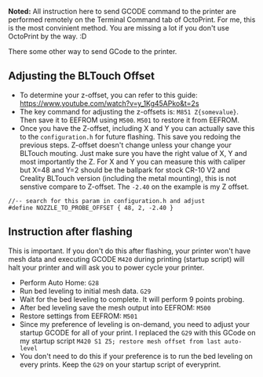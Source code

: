 **Noted:** All instruction  here to send GCODE command to the printer are performed remotely on the Terminal Command tab of OctoPrint. For me, this is the most convinient method. You are missing a lot if you don't use OctoPrint by the way. :D

There some other way to send GCode to the printer. 

## Adjusting the BLTouch Offset

- To determine your z-offset, you can refer to this guide: https://www.youtube.com/watch?v=y_1Kg45APko&t=2s
- The key command for adjusting the z-offsets is: `M851 Z{somevalue}`. Then save it to EEFROM using `M500`. `M501` to restore it from EEFROM.  
- Once you have the Z-offset, including X and Y you can actually save this to the `configuration.h` for future flashing. This save you redoing the previous steps. Z-offset doesn't change unless your change your BLTouch mouting. Just make sure you have the right value of X, Y and most importantly the Z. For X and Y you can measure this with caliper but X=48 and Y=2 should be the ballpark for stock CR-10 V2 and Creality BLTouch version (including the metal mounting), this is not  senstive compare to Z-offset.  The `-2.40` on the example is my Z offset. 

```
//-- search for this param in configuration.h and adjust 
#define NOZZLE_TO_PROBE_OFFSET { 48, 2, -2.40 } 
```

## Instruction after flashing

This is important. If you don't do this after flashing, your printer won't have mesh data and executing GCODE `M420` during printing (startup script) will halt your printer and will ask you to power cycle your printer. 

- Perform Auto Home: `G28`
- Run bed leveling to initial mesh data. `G29` 
- Wait for the bed leveling to complete. It will perform 9 points probing. 
- After bed leveling save the mesh output into EEFROM: `M500`
- Restore settings from EEFROM:  `M501`
- Since my preference of leveling is on-demand, you need to adjust your startup GCODE for all of your print. I replaced the `G29` with this GCode on my startup script `M420 S1 Z5; restore mesh offset from last auto-level`
- You don't need to do this if your preference is to run the bed leveling on every prints. Keep the `G29` on your startup script of everyprint. 

